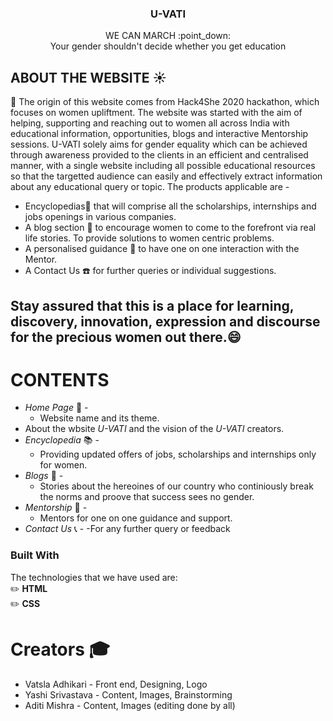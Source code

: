 
 
 
  <h3 align="center">  U-VATI</h3>

  <p align="center">
    WE CAN MARCH :point_down: 
 <br />
 Your gender shouldn't decide whether you get education
    <br />
    
 
<!-- ABOUT THE PROJECT -->
## ABOUT THE WEBSITE :sunny:


:star2: The origin of this website comes from Hack4She 2020 hackathon, which focuses on women upliftment. 
The website was started with the aim of helping, supporting and reaching out to women all across India with educational information, opportunities, blogs and interactive Mentorship sessions. U-VATI solely aims for gender equality which can be achieved through awareness provided to the clients in an efficient and centralised manner, with a single website including all possible educational resources so that the targetted audience can easily and effectively extract information about any educational query or topic. The products applicable are -

* Encyclopedias:blue_book: that will comprise all the scholarships, internships and jobs openings in various companies.
* A blog section :memo: to encourage women to come to the forefront via real life stories. To provide solutions to women centric problems.
* A personalised guidance :two_women_holding_hands: to have one on one interaction with the Mentor.
* A Contact Us :phone: for further queries or individual suggestions.

## Stay assured that this is a place for learning, discovery, innovation, expression and discourse for the precious women out there.:smile:

<!-- CONTENTS -->
# CONTENTS
 * _Home Page_ :house_with_garden: -
   - Website name and its theme.
 * About the wbsite *U-VATI* and the vision of the *U-VATI* creators.
 * _Encyclopedia_ :books: -
   - Providing updated offers of jobs, scholarships and internships only for women.
 * _Blogs_ :memo: -
   - Stories about the hereoines of our country who continiously break the norms and proove that success sees no gender.
 * _Mentorship_ :two_women_holding_hands: - 
   - Mentors for one on one guidance and support.
 * _Contact Us_ :telephone_receiver: -
   -For any further query or feedback
### Built With
The technologies that we have used are:
<br />
:pencil2: **HTML** 
<br />
:pencil2: **CSS**

# Creators :mortar_board:
 *  Vatsla Adhikari - Front end, Designing, Logo
 *  Yashi Srivastava - Content, Images, Brainstorming
 *  Aditi Mishra - Content, Images
(editing done by all)







